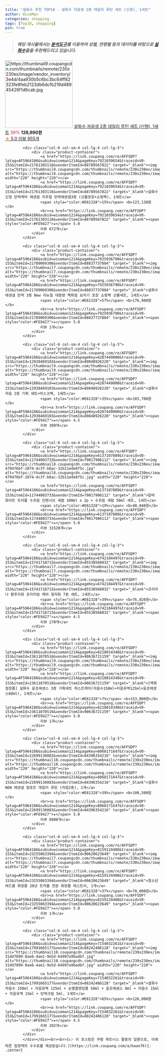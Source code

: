 ```yaml
---
title: "설화수 추천 TOP10 - 설화수 자음생 2종 데일리 루틴 세트 (신형), 1세트"
author: WiseMan
categories: shopping
tags: [Top10, shopping]
pin: true
---
```


> ##### 해당 게시물에서는 [**분석도구**](https://itemscout.io/)를 이용하여 **성별**, **연령별** 등의 데이터를 바탕으로 [**설화수**](https://link.coupang.com/a/baae76)들을 추천해드리고 있습니다.
<div class="container"><div class="row">
            <div class="col-6 col-sm-4 col-lg-4 col-lg-3">
                <div class="product-container">
                    <a href="https://link.coupang.com/re/AFFSDP?lptag=AF5964186&subid=wiseman1214&pageKey=7182906592&traceid=V0-153&itemId=18119488260&vendorItemId=71860316852" target="_blank"><img src="https://thumbnail9.coupangcdn.com/thumbnails/remote/230x230ex/image/vendor_inventory/3e4d/4aa930b5c6bc3bc64ff82323fe8feb2123db6dcfb219d48945426f1d6cab.jpg" alt="https://thumbnail9.coupangcdn.com/thumbnails/remote/230x230ex/image/vendor_inventory/3e4d/4aa930b5c6bc3bc64ff82323fe8feb2123db6dcfb219d48945426f1d6cab.jpg" width="220" height="220"></a>
                    <a href="https://link.coupang.com/re/AFFSDP?lptag=AF5964186&subid=wiseman1214&pageKey=7182906592&traceid=V0-153&itemId=18119488260&vendorItemId=71860316852" target="_blank">설화수 자음생 2종 데일리 루틴 세트 (신형), 1세트</a>
                    <span style="color:#E61328">39%</span> <b>128,690원</b>
                    <br><a href="https://link.coupang.com/re/AFFSDP?lptag=AF5964186&subid=wiseman1214&pageKey=7182906592&traceid=V0-153&itemId=18119488260&vendorItemId=71860316852" target="_blank"><span style="color:#FE9427">★</span> 5.0
                    리뷰 955개</a>
                </div>
            </div>
            
            <div class="col-6 col-sm-4 col-lg-4 col-lg-3">
                <div class="product-container">
                    <a href="https://link.coupang.com/re/AFFSDP?lptag=AF5964186&subid=wiseman1214&pageKey=7921039654&traceid=V0-153&itemId=21761303116&vendorItemId=88789567822" target="_blank"><img src="https://thumbnail8.coupangcdn.com/thumbnails/remote/230x230ex/image/vendor_inventory/dda6/aa08eacb59b519b6ed80590ae5668c1e2c7e4f715a1640cbeb1b71d8e8aa.jpg" alt="https://thumbnail8.coupangcdn.com/thumbnails/remote/230x230ex/image/vendor_inventory/dda6/aa08eacb59b519b6ed80590ae5668c1e2c7e4f715a1640cbeb1b71d8e8aa.jpg" width="220" height="220"></a>
                    <a href="https://link.coupang.com/re/AFFSDP?lptag=AF5964186&subid=wiseman1214&pageKey=7921039654&traceid=V0-153&itemId=21761303116&vendorItemId=88789567822" target="_blank">설화수 신형 탄력케어 에센셜 리추얼 탄력에센셜3종 (선물포장+쇼핑백), 1세트</a>
                    <span style="color:#E61328">15%</span> <b>123,130원</b>
                    <br><a href="https://link.coupang.com/re/AFFSDP?lptag=AF5964186&subid=wiseman1214&pageKey=7921039654&traceid=V0-153&itemId=21761303116&vendorItemId=88789567822" target="_blank"><span style="color:#FE9427">★</span> 5.0
                    리뷰 672개</a>
                </div>
            </div>
            
            <div class="col-6 col-sm-4 col-lg-4 col-lg-3">
                <div class="product-container">
                    <a href="https://link.coupang.com/re/AFFSDP?lptag=AF5964186&subid=wiseman1214&pageKey=7925936790&traceid=V0-153&itemId=21789069306&vendorItemId=88837737884" target="_blank"><img src="https://thumbnail7.coupangcdn.com/thumbnails/remote/230x230ex/image/vendor_inventory/665d/9397bcf7d6f53e1b9b1de3c5c5660b881b7343a457856ef5eb51de433d1b.png" alt="https://thumbnail7.coupangcdn.com/thumbnails/remote/230x230ex/image/vendor_inventory/665d/9397bcf7d6f53e1b9b1de3c5c5660b881b7343a457856ef5eb51de433d1b.png" width="220" height="220"></a>
                    <a href="https://link.coupang.com/re/AFFSDP?lptag=AF5964186&subid=wiseman1214&pageKey=7925936790&traceid=V0-153&itemId=21789069306&vendorItemId=88837737884" target="_blank">설화수 에센셜 탄력 3종 New 리뉴얼 대용량 백화점 보자기 포장 쇼핑백 선물세트, 1세트</a>
                    <span style="color:#E61328">57%</span> <b>176,900원</b>
                    <br><a href="https://link.coupang.com/re/AFFSDP?lptag=AF5964186&subid=wiseman1214&pageKey=7925936790&traceid=V0-153&itemId=21789069306&vendorItemId=88837737884" target="_blank"><span style="color:#FE9427">★</span> 5.0
                    리뷰 1개</a>
                </div>
            </div>
            
            <div class="col-6 col-sm-4 col-lg-4 col-lg-3">
                <div class="product-container">
                    <a href="https://link.coupang.com/re/AFFSDP?lptag=AF5964186&subid=wiseman1214&pageKey=6287449000&traceid=V0-153&itemId=12938469103&vendorItemId=89848926220" target="_blank"><img src="https://thumbnail9.coupangcdn.com/thumbnails/remote/230x230ex/image/vendor_inventory/69c6/bb858bb4020dad9b9cf5f2fd6c0bd5b59a444e8809fb180a2cac29f3e04e.png" alt="https://thumbnail9.coupangcdn.com/thumbnails/remote/230x230ex/image/vendor_inventory/69c6/bb858bb4020dad9b9cf5f2fd6c0bd5b59a444e8809fb180a2cac29f3e04e.png" width="220" height="220"></a>
                    <a href="https://link.coupang.com/re/AFFSDP?lptag=AF5964186&subid=wiseman1214&pageKey=6287449000&traceid=V0-153&itemId=12938469103&vendorItemId=89848926220" target="_blank">설화수 자음 2종 기획 세트+마스크팩, 1세트</a>
                    <span style="color:#E61328">35%</span> <b>103,700원</b>
                    <br><a href="https://link.coupang.com/re/AFFSDP?lptag=AF5964186&subid=wiseman1214&pageKey=6287449000&traceid=V0-153&itemId=12938469103&vendorItemId=89848926220" target="_blank"><span style="color:#FE9427">★</span> 4.5
                    리뷰 309개</a>
                </div>
            </div>
            
            <div class="col-6 col-sm-4 col-lg-4 col-lg-3">
                <div class="product-container">
                    <a href="https://link.coupang.com/re/AFFSDP?lptag=AF5964186&subid=wiseman1214&pageKey=6137107889&traceid=V0-153&itemId=11744003733&vendorItemId=79017906112" target="_blank"><img src="https://thumbnail8.coupangcdn.com/thumbnails/remote/230x230ex/image/retail/images/1752398001776783-479476bf-2874-4c3f-b6ac-32b11ede8f5c.jpg" alt="https://thumbnail8.coupangcdn.com/thumbnails/remote/230x230ex/image/retail/images/1752398001776783-479476bf-2874-4c3f-b6ac-32b11ede8f5c.jpg" width="220" height="220"></a>
                    <a href="https://link.coupang.com/re/AFFSDP?lptag=AF5964186&subid=wiseman1214&pageKey=6137107889&traceid=V0-153&itemId=11744003733&vendorItemId=79017906112" target="_blank">달바 화이트 트러플 수프림 인텐시브 세럼 100ml x 2p + 수프림 세럼 50ml 세트, 1세트</a>
                    <span style="color:#E61328">19%</span> <b>40,040원</b>
                    <br><a href="https://link.coupang.com/re/AFFSDP?lptag=AF5964186&subid=wiseman1214&pageKey=6137107889&traceid=V0-153&itemId=11744003733&vendorItemId=79017906112" target="_blank"><span style="color:#FE9427">★</span> 5.0
                    리뷰 31520개</a>
                </div>
            </div>
            
            <div class="col-6 col-sm-4 col-lg-4 col-lg-3">
                <div class="product-container">
                    <a href="https://link.coupang.com/re/AFFSDP?lptag=AF5964186&subid=wiseman1214&pageKey=6742184497&traceid=V0-153&itemId=15741718715&vendorItemId=85538568032" target="_blank"><img src="https://thumbnail7.coupangcdn.com/thumbnails/remote/230x230ex/image/vendor_inventory/2673/a0270f23798928278312bd7166cb9ab9159c4bd09fceed9cbeedd4cd2bc0.jpg" alt="https://thumbnail7.coupangcdn.com/thumbnails/remote/230x230ex/image/vendor_inventory/2673/a0270f23798928278312bd7166cb9ab9159c4bd09fceed9cbeedd4cd2bc0.jpg" width="220" height="220"></a>
                    <a href="https://link.coupang.com/re/AFFSDP?lptag=AF5964186&subid=wiseman1214&pageKey=6742184497&traceid=V0-153&itemId=15741718715&vendorItemId=85538568032" target="_blank">코리아나 황후지화 프리미엄 케어 칠자화 7종 세트, 1세트</a>
                    <span style="color:#E61328">39%</span> <b>76,020원</b>
                    <br><a href="https://link.coupang.com/re/AFFSDP?lptag=AF5964186&subid=wiseman1214&pageKey=6742184497&traceid=V0-153&itemId=15741718715&vendorItemId=85538568032" target="_blank"><span style="color:#FE9427">★</span> 4.5
                    리뷰 270개</a>
                </div>
            </div>
            
            <div class="col-6 col-sm-4 col-lg-4 col-lg-3">
                <div class="product-container">
                    <a href="https://link.coupang.com/re/AFFSDP?lptag=AF5964186&subid=wiseman1214&pageKey=8218014348&traceid=V0-153&itemId=23611070516&vendorItemId=90636721159" target="_blank"><img src="https://thumbnail9.coupangcdn.com/thumbnails/remote/230x230ex/image/vendor_inventory/fd16/252b017d6ec812d0229d19c16774024fbbc456a63a8fa1d9ace1e17d8d62.jpg" alt="https://thumbnail9.coupangcdn.com/thumbnails/remote/230x230ex/image/vendor_inventory/fd16/252b017d6ec812d0229d19c16774024fbbc456a63a8fa1d9ace1e17d8d62.jpg" width="220" height="220"></a>
                    <a href="https://link.coupang.com/re/AFFSDP?lptag=AF5964186&subid=wiseman1214&pageKey=8218014348&traceid=V0-153&itemId=23611070516&vendorItemId=90636721159" target="_blank">[백화점정품] 설화수 윤조에센스 3종 기획세트 퍼스트케어(자음수150ml+자음유액125ml+윤조에센스60ml), 1세트</a>
                    <span style="color:#E61328">7%</span> <b>153,000원</b>
                    <br><a href="https://link.coupang.com/re/AFFSDP?lptag=AF5964186&subid=wiseman1214&pageKey=8218014348&traceid=V0-153&itemId=23611070516&vendorItemId=90636721159" target="_blank"><span style="color:#FE9427">★</span> 5.0
                    리뷰 1개</a>
                </div>
            </div>
            
            <div class="col-6 col-sm-4 col-lg-4 col-lg-3">
                <div class="product-container">
                    <a href="https://link.coupang.com/re/AFFSDP?lptag=AF5964186&subid=wiseman1214&pageKey=8068171647&traceid=V0-153&itemId=22699136083&vendorItemId=84396354216" target="_blank"><img src="https://thumbnail10.coupangcdn.com/thumbnails/remote/230x230ex/image/vendor_inventory/6078/bb3041b2f8c92742b1af131d9b1b247d6aa34181cfc8c59ddb60d08953d9.JPG" alt="https://thumbnail10.coupangcdn.com/thumbnails/remote/230x230ex/image/vendor_inventory/6078/bb3041b2f8c92742b1af131d9b1b247d6aa34181cfc8c59ddb60d08953d9.JPG" width="220" height="220"></a>
                    <a href="https://link.coupang.com/re/AFFSDP?lptag=AF5964186&subid=wiseman1214&pageKey=8068171647&traceid=V0-153&itemId=22699136083&vendorItemId=84396354216" target="_blank">설화수 NEW 에센셜 컴포트 데일리 루틴 (자음2종), 1개</a>
                    <span style="color:#E61328">39%</span> <b>100,500원</b>
                    <br><a href="https://link.coupang.com/re/AFFSDP?lptag=AF5964186&subid=wiseman1214&pageKey=8068171647&traceid=V0-153&itemId=22699136083&vendorItemId=84396354216" target="_blank"><span style="color:#FE9427">★</span> 5.0
                    리뷰 6088개</a>
                </div>
            </div>
            
            <div class="col-6 col-sm-4 col-lg-4 col-lg-3">
                <div class="product-container">
                    <a href="https://link.coupang.com/re/AFFSDP?lptag=AF5964186&subid=wiseman1214&pageKey=8159124408&traceid=V0-153&itemId=23255063394&vendorItemId=90620623649" target="_blank"><img src="https://thumbnail7.coupangcdn.com/thumbnails/remote/230x230ex/image/vendor_inventory/2949/19de6f1071769a14d251585de466e8af58678e826fa8e645019de6b76f19.jpg" alt="https://thumbnail7.coupangcdn.com/thumbnails/remote/230x230ex/image/vendor_inventory/2949/19de6f1071769a14d251585de466e8af58678e826fa8e645019de6b76f19.jpg" width="220" height="220"></a>
                    <a href="https://link.coupang.com/re/AFFSDP?lptag=AF5964186&subid=wiseman1214&pageKey=8159124408&traceid=V0-153&itemId=23255063394&vendorItemId=90620623649" target="_blank">청소년 여드름 화장품 20년 트러블 전문 화장품 레스트리, 1개</a>
                    <span style="color:#E61328">37%</span> <b>70,000원</b>
                    <br><a href="https://link.coupang.com/re/AFFSDP?lptag=AF5964186&subid=wiseman1214&pageKey=8159124408&traceid=V0-153&itemId=23255063394&vendorItemId=90620623649" target="_blank"><span style="color:#FE9427">★</span> 5.0
                    리뷰 1개</a>
                </div>
            </div>
            
            <div class="col-6 col-sm-4 col-lg-4 col-lg-3">
                <div class="product-container">
                    <a href="https://link.coupang.com/re/AFFSDP?lptag=AF5964186&subid=wiseman1214&pageKey=7154032261&traceid=V0-153&itemId=17991665177&vendorItemId=88242486128" target="_blank"><img src="https://thumbnail10.coupangcdn.com/thumbnails/remote/230x230ex/image/retail/images/876437230947855-31dd7899-8ae6-4ae1-9e5d-64997a9badbf.jpg" alt="https://thumbnail10.coupangcdn.com/thumbnails/remote/230x230ex/image/retail/images/876437230947855-31dd7899-8ae6-4ae1-9e5d-64997a9badbf.jpg" width="220" height="220"></a>
                    <a href="https://link.coupang.com/re/AFFSDP?lptag=AF5964186&subid=wiseman1214&pageKey=7154032261&traceid=V0-153&itemId=17991665177&vendorItemId=88242486128" target="_blank">설화수 자음수 150ml + 자음유액 125ml + 순행클렌징폼 50ml + 윤조에센스 8ml + 자음수 15ml + 자음유액 15ml + 탄력크림 5ml, 1세트</a>
                    <span style="color:#E61328">65%</span> <b>126,000원</b>
                    <br><a href="https://link.coupang.com/re/AFFSDP?lptag=AF5964186&subid=wiseman1214&pageKey=7154032261&traceid=V0-153&itemId=17991665177&vendorItemId=88242486128" target="_blank"><span style="color:#FE9427">★</span> 4.5
                    리뷰 202개</a>
                </div>
            </div>
            </div></div><br><br>[👉 이 포스팅은 쿠팡 파트너스 활동의 일환으로, 이에 따른 일정액의 수수료를 제공받습니다.](https://link.coupang.com/a/baae76){: .center}